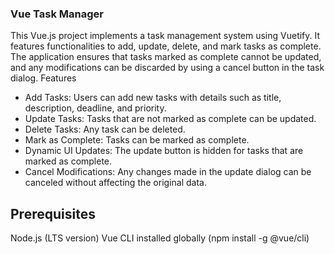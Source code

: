### Vue Task Manager

This Vue.js project implements a task management system using Vuetify. It features functionalities to add, update, delete, and mark tasks as complete. The application ensures that tasks marked as complete cannot be updated, and any modifications can be discarded by using a cancel button in the task dialog.
Features

- Add Tasks: Users can add new tasks with details such as title, description, deadline, and priority.
- Update Tasks: Tasks that are not marked as complete can be updated.
- Delete Tasks: Any task can be deleted.
- Mark as Complete: Tasks can be marked as complete.
- Dynamic UI Updates: The update button is hidden for tasks that are marked as complete.
- Cancel Modifications: Any changes made in the update dialog can be canceled without affecting the original data.

## Prerequisites
Node.js (LTS version)
Vue CLI installed globally (npm install -g @vue/cli)
